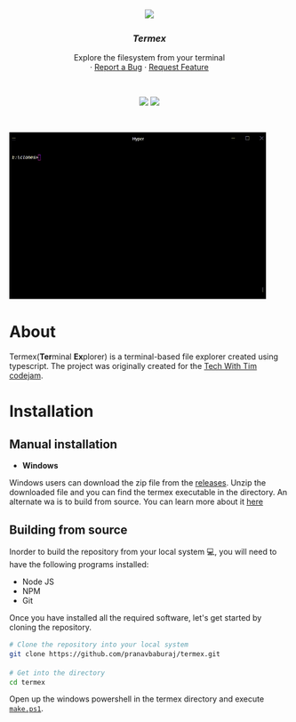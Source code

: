 <br />
<p align="center">
  <img src="https://i.imgur.com/uP8MCw0.gif" height="120">
  <h3 align="center"><i><strong>Termex</strong></i></h3>

  <p align="center">
    Explore the filesystem from your terminal
  <br />
<!--     <a href="https://github.com/pranavbaburaj/polyglot/blob/main/docs/README.md">📖 Documentation</a> -->
    ·
    <a href="https://github.com/pranavbaburaj/termex/issues">Report a Bug</a>
    ·
    <a href="https://github.com/pranavbaburaj/termex/pulls">Request Feature</a>
  </p>
  <br>
  <p align="center">
    <img src="https://img.shields.io/discord/808537055177080892.svg">
    <img src="https://badges.frapsoft.com/os/v1/open-source.svg?v=103">   
  </p>

  <br />

</p>

<img src="./assets/vid.gif" height="300">

# About

Termex(**Ter**minal **Ex**plorer) is a terminal-based file explorer created using typescript. The project was originally created for the [Tech With Tim codejam](https://twtcodejam.net).

# Installation

## Manual installation

- **Windows**

Windows users can download the zip file from the [releases](https://github.com/pranavbaburaj/termex/releases/latest/). Unzip the downloaded file and you can find the termex executable in the directory. An alternate wa is to build from source. You can learn more about it [here](https://github.com/pranavbaburaj/termex#building-from-source)

## Building from source

Inorder to build the repository from your local system 💻, you will need to have the following programs installed:

- Node JS
- NPM
- Git

Once you have installed all the required software, let's get started by cloning the repository.

```sh
# Clone the repository into your local system
git clone https://github.com/pranavbaburaj/termex.git

# Get into the directory
cd termex
```
Open up the windows powershell in the termex directory and execute [`make.ps1`](https://github.com/pranavbaburaj/termex/blob/main/make.ps1).
